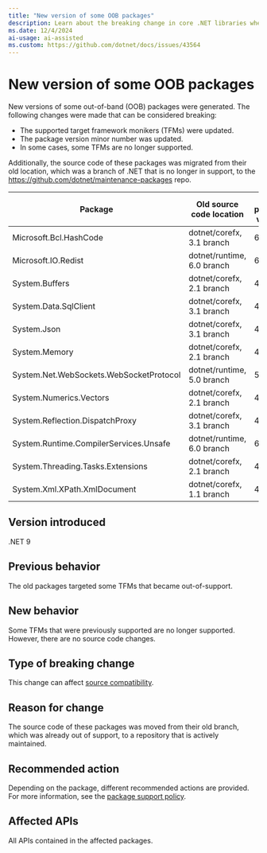 ```yaml
---
title: "New version of some OOB packages"
description: Learn about the breaking change in core .NET libraries where updates were made to TFMs and package versions for several OOB packages.
ms.date: 12/4/2024
ai-usage: ai-assisted
ms.custom: https://github.com/dotnet/docs/issues/43564
---
```


# New version of some OOB packages

New versions of some out-of-band (OOB) packages were generated. The following changes were made that can be considered breaking:

- The supported target framework monikers (TFMs) were updated.
- The package version minor number was updated.
- In some cases, some TFMs are no longer supported.

Additionally, the source code of these packages was migrated from their old location, which was a branch of .NET that is no longer in support, to the <https://github.com/dotnet/maintenance-packages> repo.

| Package                                 | Old source code location   | New package version |
|-----------------------------------------|----------------------------|---------------------|
| Microsoft.Bcl.HashCode                  | dotnet/corefx, 3.1 branch  | 6.0.0               |
| Microsoft.IO.Redist                     | dotnet/runtime, 6.0 branch | 6.1.0               |
| System.Buffers                          | dotnet/corefx, 2.1 branch  | 4.6.0               |
| System.Data.SqlClient                   | dotnet/corefx, 3.1 branch  | 4.9.0               |
| System.Json                             | dotnet/corefx, 3.1 branch  | 4.8.0               |
| System.Memory                           | dotnet/corefx, 2.1 branch  | 4.6.0               |
| System.Net.WebSockets.WebSocketProtocol | dotnet/runtime, 5.0 branch | 5.1.0               |
| System.Numerics.Vectors                 | dotnet/corefx, 2.1 branch  | 4.6.0               |
| System.Reflection.DispatchProxy         | dotnet/corefx, 3.1 branch  | 4.8.0               |
| System.Runtime.CompilerServices.Unsafe  | dotnet/runtime, 6.0 branch | 6.1.0               |
| System.Threading.Tasks.Extensions       | dotnet/corefx, 2.1 branch  | 4.6.0               |
| System.Xml.XPath.XmlDocument            | dotnet/corefx, 1.1 branch  | 4.7.0               |

## Version introduced

.NET 9

## Previous behavior

The old packages targeted some TFMs that became out-of-support.

## New behavior

Some TFMs that were previously supported are no longer supported. However, there are no source code changes.

## Type of breaking change

This change can affect [source compatibility](../categories.md#source-incompatible).

## Reason for change

The source code of these packages was moved from their old branch, which was already out of support, to a repository that is actively maintained.

## Recommended action

Depending on the package, different recommended actions are provided. For more information, see the [package support policy](https://github.com/dotnet/maintenance-packages/tree/main/package-support-policy.md).

## Affected APIs

All APIs contained in the affected packages.
